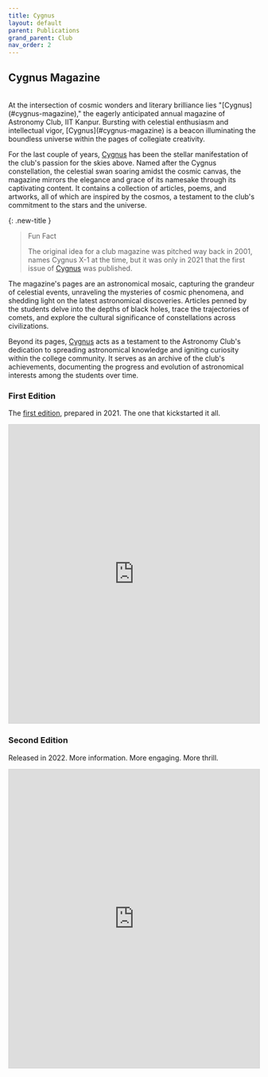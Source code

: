 ```yaml
---
title: Cygnus
layout: default
parent: Publications
grand_parent: Club
nav_order: 2
---
```


## Cygnus Magazine

<br />
At the intersection of cosmic wonders and literary brilliance lies "[Cygnus](#cygnus-magazine)," the eagerly anticipated annual magazine of Astronomy Club, IIT Kanpur. Bursting with celestial enthusiasm and intellectual vigor, [Cygnus](#cygnus-magazine) is a beacon illuminating the boundless universe within the pages of collegiate creativity.

For the last couple of years, [Cygnus](#cygnus-magazine) has been the stellar manifestation of the club's passion for the skies above. Named after the Cygnus constellation, the celestial swan soaring amidst the cosmic canvas, the magazine mirrors the elegance and grace of its namesake through its captivating content. It contains a collection of articles, poems, and artworks, all of which are inspired by the cosmos, a testament to the club's commitment to the stars and the universe.

{: .new-title }

> Fun Fact
>
> The original idea for a club magazine was pitched way back in 2001, names Cygnus X-1 at the time, but it was only in 2021 that the first issue of [Cygnus](#cygnus-magazine) was published.

The magazine's pages are an astronomical mosaic, capturing the grandeur of celestial events, unraveling the mysteries of cosmic phenomena, and shedding light on the latest astronomical discoveries. Articles penned by the students delve into the depths of black holes, trace the trajectories of comets, and explore the cultural significance of constellations across civilizations.

Beyond its pages, [Cygnus](#cygnus-magazine) acts as a testament to the Astronomy Club's dedication to spreading astronomical knowledge and igniting curiosity within the college community. It serves as an archive of the club's achievements, documenting the progress and evolution of astronomical interests among the students over time.

### First Edition

The [first edition](#first-edition), prepared in 2021. The one that kickstarted it all.

<iframe allowfullscreen="allowfullscreen" scrolling="no" class="fp-iframe" style="border: 1px solid lightgray; width: 100%; height: 600px;" src="https://heyzine.com/flip-book/99a5d96ef8.html"></iframe>

### Second Edition

Released in 2022. More information. More engaging. More thrill.

<iframe allowfullscreen="allowfullscreen" scrolling="no" class="fp-iframe" style="border: 1px solid lightgray; width: 100%; height: 600px;" src="https://heyzine.com/flip-book/c8325a70c5.html"></iframe>

